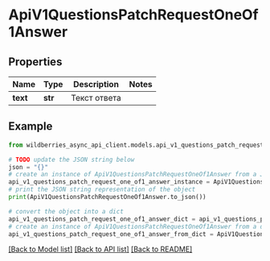 # ApiV1QuestionsPatchRequestOneOf1Answer


## Properties

Name | Type | Description | Notes
------------ | ------------- | ------------- | -------------
**text** | **str** | Текст ответа | 

## Example

```python
from wildberries_async_api_client.models.api_v1_questions_patch_request_one_of1_answer import ApiV1QuestionsPatchRequestOneOf1Answer

# TODO update the JSON string below
json = "{}"
# create an instance of ApiV1QuestionsPatchRequestOneOf1Answer from a JSON string
api_v1_questions_patch_request_one_of1_answer_instance = ApiV1QuestionsPatchRequestOneOf1Answer.from_json(json)
# print the JSON string representation of the object
print(ApiV1QuestionsPatchRequestOneOf1Answer.to_json())

# convert the object into a dict
api_v1_questions_patch_request_one_of1_answer_dict = api_v1_questions_patch_request_one_of1_answer_instance.to_dict()
# create an instance of ApiV1QuestionsPatchRequestOneOf1Answer from a dict
api_v1_questions_patch_request_one_of1_answer_from_dict = ApiV1QuestionsPatchRequestOneOf1Answer.from_dict(api_v1_questions_patch_request_one_of1_answer_dict)
```
[[Back to Model list]](../README.md#documentation-for-models) [[Back to API list]](../README.md#documentation-for-api-endpoints) [[Back to README]](../README.md)



